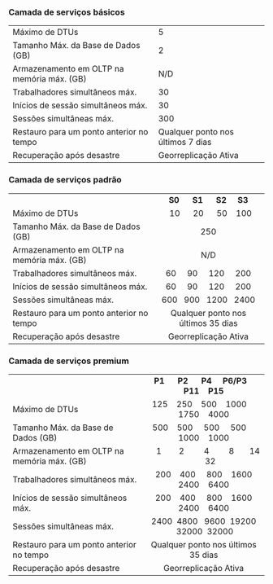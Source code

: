 ### Camada de serviços básicos

|  |  |
|---|---|
| Máximo de DTUs | 5 |
| Tamanho Máx. da Base de Dados (GB) | 2 |
| Armazenamento em OLTP na memória máx. (GB) | N/D |
| Trabalhadores simultâneos máx. | 30 |
| Inícios de sessão simultâneos máx. | 30 |
| Sessões simultâneas máx. | 300 |
| Restauro para um ponto anterior no tempo | Qualquer ponto nos últimos 7 dias |
| Recuperação após desastre | Georreplicação Ativa |


### Camada de serviços padrão

|   |  |
|---|:---:|
|| **S0** &nbsp;&nbsp;&nbsp;&nbsp; **S1** &nbsp;&nbsp;&nbsp;&nbsp; **S2** &nbsp;&nbsp;&nbsp; **S3**|
| Máximo de DTUs | &nbsp;&nbsp;10 &nbsp;&nbsp;&nbsp;&nbsp; 20 &nbsp;&nbsp;&nbsp;&nbsp; 50 &nbsp;&nbsp; 100 |
| Tamanho Máx. da Base de Dados (GB) | 250 |
| Armazenamento em OLTP na memória máx. (GB) | N/D |
| Trabalhadores simultâneos máx. | 60 &nbsp;&nbsp;&nbsp; 90 &nbsp;&nbsp;&nbsp; 120 &nbsp;&nbsp;&nbsp; 200 |
| Inícios de sessão simultâneos máx. | 60 &nbsp;&nbsp;&nbsp; 90 &nbsp;&nbsp;&nbsp; 120 &nbsp;&nbsp;&nbsp; 200 |
| Sessões simultâneas máx. | 600 &nbsp; 900 &nbsp; 1200 &nbsp; 2400 |
| Restauro para um ponto anterior no tempo | Qualquer ponto nos últimos 35 dias |
| Recuperação após desastre | Georreplicação Ativa |


### Camada de serviços premium

|   |  |
|---|:---:|
|| **P1** &nbsp;&nbsp;&nbsp;&nbsp; **P2** &nbsp;&nbsp;&nbsp;&nbsp; **P4** &nbsp;&nbsp;&nbsp; **P6/P3** &nbsp;&nbsp; **P11** &nbsp;&nbsp; **P15**|
| Máximo de DTUs | 125 &nbsp;&nbsp; 250 &nbsp;&nbsp; 500 &nbsp;&nbsp; 1000 &nbsp;&nbsp;&nbsp; 1750 &nbsp;&nbsp; 4000 |
| Tamanho Máx. da Base de Dados (GB) | 500 &nbsp;&nbsp; 500 &nbsp;&nbsp;&nbsp; 500 &nbsp;&nbsp;&nbsp; 500 &nbsp;&nbsp;&nbsp; 1000 &nbsp;&nbsp; 1000 |
| Armazenamento em OLTP na memória máx. (GB) | &nbsp;&nbsp;&nbsp;&nbsp;1 &nbsp;&nbsp;&nbsp;&nbsp;&nbsp;&nbsp; 2 &nbsp;&nbsp;&nbsp;&nbsp;&nbsp;&nbsp;&nbsp; 4 &nbsp;&nbsp;&nbsp;&nbsp;&nbsp;&nbsp;&nbsp; 8 &nbsp;&nbsp;&nbsp;&nbsp;&nbsp; 14 &nbsp;&nbsp;&nbsp;&nbsp;&nbsp; 32 |
| Trabalhadores simultâneos máx. | &nbsp; 200 &nbsp;&nbsp; 400 &nbsp;&nbsp;&nbsp; 800 &nbsp;&nbsp; 1600 &nbsp; 2400 &nbsp;&nbsp; 6400 |
| Inícios de sessão simultâneos máx. | &nbsp; 200 &nbsp;&nbsp; 400 &nbsp;&nbsp;&nbsp; 800 &nbsp;&nbsp; 1600 &nbsp; 2400 &nbsp;&nbsp; 6400 |
| Sessões simultâneas máx. | 2400 &nbsp;4800 &nbsp; 9600 &nbsp;19200 &nbsp;32000 &nbsp;32000 |
| Restauro para um ponto anterior no tempo | Qualquer ponto nos últimos 35 dias |
| Recuperação após desastre | Georreplicação Ativa |




<!--HONumber=sep16_HO2-->



